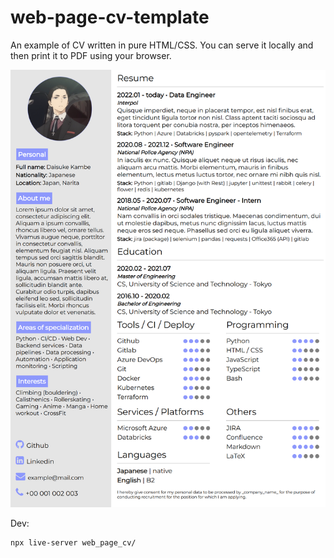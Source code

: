 # web-page-cv-template

An example of CV written in pure HTML/CSS. You can serve it locally and then print it to PDF using your browser.

![CV img](./imgs/web_page_cv_template.png)


Dev:
```sh
npx live-server web_page_cv/
```

